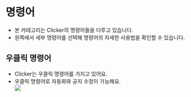 # 명령어
- 본 카테고리는 Clicker의 명령어들을 다루고 있습니다.
- 왼쪽에서 세부 명령어를 선택해 명령어의 자세한 사용법을 확인할 수 있습니다.
## 우클릭 명령어
- Clicker는 우클릭 명령어를 가지고 있어요.
- 우클릭 명령어로 자동화와 공지 수정이 가능해요.  
![](https://lh3.googleusercontent.com/drive-viewer/AKGpihZiLnmaMuIa1YlCK9TSc-mmNJeNQb3jf2vhWXYoAoQUfIAb9UDGmiLEKACD1sJKFI4L7d6px6J0ti_HjmZkfJ96uz8DJA=s2560)